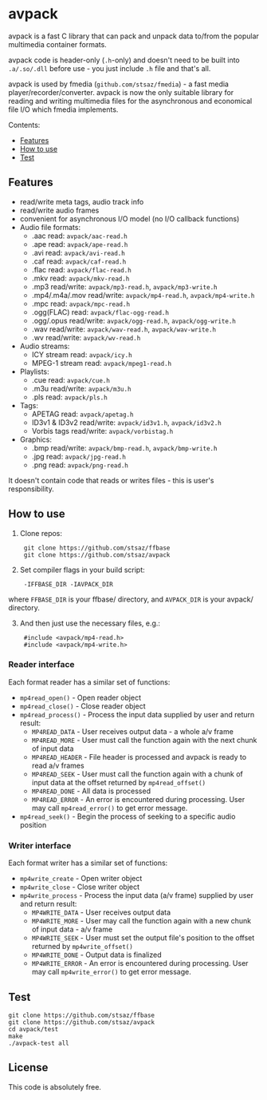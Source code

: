 # avpack

avpack is a fast C library that can pack and unpack data to/from the popular multimedia container formats.

avpack code is header-only (`.h`-only) and doesn't need to be built into `.a/.so/.dll` before use - you just include `.h` file and that's all.

avpack is used by fmedia (`github.com/stsaz/fmedia`) - a fast media player/recorder/converter.
avpack is now the only suitable library for reading and writing multimedia files for the asynchronous and economical file I/O which fmedia implements.

Contents:

* [Features](#features)
* [How to use](#how-to-use)
* [Test](#test)


## Features

* read/write meta tags, audio track info
* read/write audio frames
* convenient for asynchronous I/O model (no I/O callback functions)
* Audio file formats:
	* .aac read: `avpack/aac-read.h`
	* .ape read: `avpack/ape-read.h`
	* .avi read: `avpack/avi-read.h`
	* .caf read: `avpack/caf-read.h`
	* .flac read: `avpack/flac-read.h`
	* .mkv read: `avpack/mkv-read.h`
	* .mp3 read/write: `avpack/mp3-read.h`, `avpack/mp3-write.h`
	* .mp4/.m4a/.mov read/write: `avpack/mp4-read.h`, `avpack/mp4-write.h`
	* .mpc read: `avpack/mpc-read.h`
	* .ogg(FLAC) read: `avpack/flac-ogg-read.h`
	* .ogg/.opus read/write: `avpack/ogg-read.h`, `avpack/ogg-write.h`
	* .wav read/write: `avpack/wav-read.h`, `avpack/wav-write.h`
	* .wv read/write: `avpack/wv-read.h`
* Audio streams:
	* ICY stream read: `avpack/icy.h`
	* MPEG-1 stream read: `avpack/mpeg1-read.h`
* Playlists:
	* .cue read: `avpack/cue.h`
	* .m3u read/write: `avpack/m3u.h`
	* .pls read: `avpack/pls.h`
* Tags:
	* APETAG read: `avpack/apetag.h`
	* ID3v1 & ID3v2 read/write: `avpack/id3v1.h`, `avpack/id3v2.h`
	* Vorbis tags read/write: `avpack/vorbistag.h`
* Graphics:
	* .bmp read/write: `avpack/bmp-read.h`, `avpack/bmp-write.h`
	* .jpg read: `avpack/jpg-read.h`
	* .png read: `avpack/png-read.h`

It doesn't contain code that reads or writes files - this is user's responsibility.


## How to use

1. Clone repos:

		git clone https://github.com/stsaz/ffbase
		git clone https://github.com/stsaz/avpack

2. Set compiler flags in your build script:

		-IFFBASE_DIR -IAVPACK_DIR

where `FFBASE_DIR` is your ffbase/ directory,
and `AVPACK_DIR` is your avpack/ directory.

3. And then just use the necessary files, e.g.:

		#include <avpack/mp4-read.h>
		#include <avpack/mp4-write.h>


### Reader interface

Each format reader has a similar set of functions:

* `mp4read_open()` - Open reader object
* `mp4read_close()` - Close reader object
* `mp4read_process()` - Process the input data supplied by user and return result:
	* `MP4READ_DATA` - User receives output data - a whole a/v frame
	* `MP4READ_MORE` - User must call the function again with the next chunk of input data
	* `MP4READ_HEADER` - File header is processed and avpack is ready to read a/v frames
	* `MP4READ_SEEK` - User must call the function again with a chunk of input data at the offset returned by `mp4read_offset()`
	* `MP4READ_DONE` - All data is processed
	* `MP4READ_ERROR` - An error is encountered during processing.  User may call `mp4read_error()` to get error message.
* `mp4read_seek()` - Begin the process of seeking to a specific audio position


### Writer interface

Each format writer has a similar set of functions:

* `mp4write_create` - Open writer object
* `mp4write_close` - Close writer object
* `mp4write_process` - Process the input data (a/v frame) supplied by user and return result:
	* `MP4WRITE_DATA` - User receives output data
	* `MP4WRITE_MORE` - User may call the function again with a new chunk of input data - a/v frame
	* `MP4WRITE_SEEK` - User must set the output file's position to the offset returned by `mp4write_offset()`
	* `MP4WRITE_DONE` - Output data is finalized
	* `MP4WRITE_ERROR` - An error is encountered during processing.  User may call `mp4write_error()` to get error message.


## Test

	git clone https://github.com/stsaz/ffbase
	git clone https://github.com/stsaz/avpack
	cd avpack/test
	make
	./avpack-test all


## License

This code is absolutely free.
